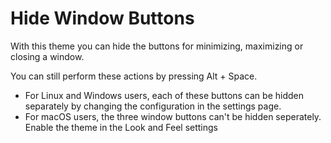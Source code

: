 
# Hide Window Buttons

With this theme you can hide the buttons for minimizing, maximizing or closing a window.

You can still perform these actions by pressing Alt + Space.

* For Linux and Windows users, each of these buttons can be hidden separately by changing the configuration in the settings page.
* For macOS users, the three window buttons can't be hidden seperately. Enable the theme in the Look and Feel settings
